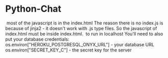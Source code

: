 ﻿# Python-Chat
﻿ most of the javascript is in the index.html The reason there is no index.js is because of jinja2 - it doesn't work with .js type files. So the javascript of index.html must be inside index.html.
﻿ to run in localhost 
You'll need to also put your database credentials:
os.environ["HEROKU_POSTGRESQL_ONYX_URL"] - your database URL
os.environ["SECRET_KEY_C"] - the secret key for the server

